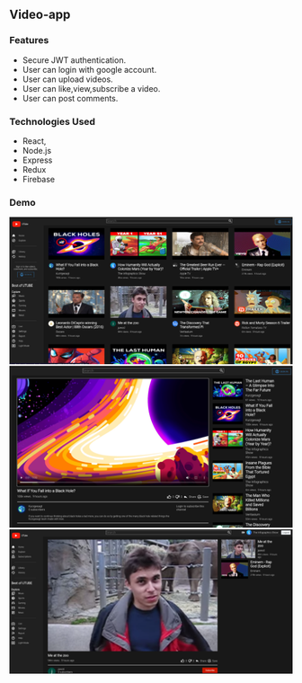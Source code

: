 ## Video-app

### Features

-   Secure JWT authentication.
-   User can login with google account.
-   User can upload videos.
-   User can like,view,subscribe a video.
-   User can post comments.

### Technologies Used

-   React,
-   Node.js
-   Express
-   Redux
-   Firebase

### Demo

![DEMO](./demo.png)
![DEMO](./demo2.png)
![DEMO](./demo3.png)
